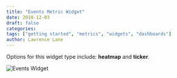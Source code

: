 ```yaml
---
title: "Events Metric Widget"
date: 2018-12-03
draft: false
categories:
tags: ["getting started", "metrics", "widgets", "dashboards"]
author: Lawrence Lane
---
```

Options for this widget type include: **heatmap** and **ticker**.

![Events Widget](/images/events-widget/events-widget.png)
